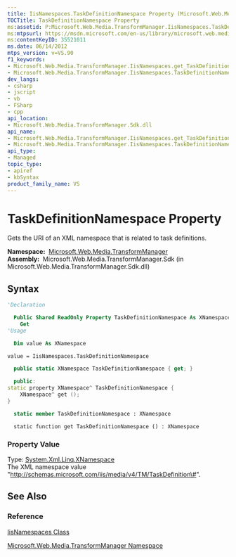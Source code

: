 ```yaml
---
title: IisNamespaces.TaskDefinitionNamespace Property (Microsoft.Web.Media.TransformManager)
TOCTitle: TaskDefinitionNamespace Property
ms:assetid: P:Microsoft.Web.Media.TransformManager.IisNamespaces.TaskDefinitionNamespace
ms:mtpsurl: https://msdn.microsoft.com/en-us/library/microsoft.web.media.transformmanager.iisnamespaces.taskdefinitionnamespace(v=VS.90)
ms:contentKeyID: 35521011
ms.date: 06/14/2012
mtps_version: v=VS.90
f1_keywords:
- Microsoft.Web.Media.TransformManager.IisNamespaces.get_TaskDefinitionNamespace
- Microsoft.Web.Media.TransformManager.IisNamespaces.TaskDefinitionNamespace
dev_langs:
- csharp
- jscript
- vb
- FSharp
- cpp
api_location:
- Microsoft.Web.Media.TransformManager.Sdk.dll
api_name:
- Microsoft.Web.Media.TransformManager.IisNamespaces.get_TaskDefinitionNamespace
- Microsoft.Web.Media.TransformManager.IisNamespaces.TaskDefinitionNamespace
api_type:
- Managed
topic_type:
- apiref
- kbSyntax
product_family_name: VS
---
```


# TaskDefinitionNamespace Property

Gets the URI of an XML namespace that is related to task definitions.

**Namespace:**  [Microsoft.Web.Media.TransformManager](microsoft-web-media-transformmanager-namespace.md)  
**Assembly:**  Microsoft.Web.Media.TransformManager.Sdk (in Microsoft.Web.Media.TransformManager.Sdk.dll)

## Syntax

```vb
'Declaration

  Public Shared ReadOnly Property TaskDefinitionNamespace As XNamespace
    Get
'Usage

  Dim value As XNamespace

value = IisNamespaces.TaskDefinitionNamespace
```

```csharp
  public static XNamespace TaskDefinitionNamespace { get; }
```

```cpp
  public:
static property XNamespace^ TaskDefinitionNamespace {
    XNamespace^ get ();
}
```

``` fsharp
  static member TaskDefinitionNamespace : XNamespace
```

```jscript
  static function get TaskDefinitionNamespace () : XNamespace
```

### Property Value

Type: [System.Xml.Linq.XNamespace](https://msdn.microsoft.com/library/bb291898)  
The XML namespace value "http://schemas.microsoft.com/iis/media/v4/TM/TaskDefinition\#".  

## See Also

### Reference

[IisNamespaces Class](iisnamespaces-class-microsoft-web-media-transformmanager.md)

[Microsoft.Web.Media.TransformManager Namespace](microsoft-web-media-transformmanager-namespace.md)

